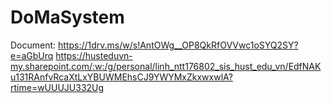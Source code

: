 # DoMaSystem

Document: https://1drv.ms/w/s!AntOWg__OP8QkRfOVVwc1oSYQ2SY?e=aGbUrq
https://husteduvn-my.sharepoint.com/:w:/g/personal/linh_ntt176802_sis_hust_edu_vn/EdfNAKu131RAnfvRcaXtLxYBUWMEhsCJ9YWYMxZkxwxwlA?rtime=wUUUJU332Ug